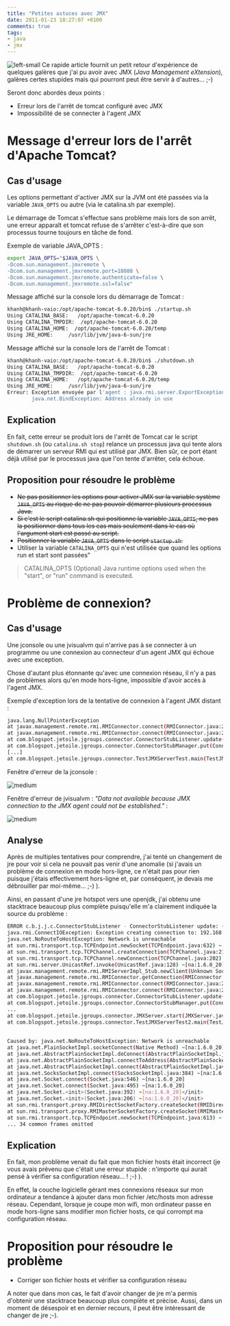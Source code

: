 ```yaml
---
title: "Petites astuces avec JMX"
date: 2011-01-23 18:27:07 +0100
comments: true
tags: 
- java
- jmx
---
```


![left-small](http://1.bp.blogspot.com/_XLL8sJPQ97g/TTr8YAhjHqI/AAAAAAAAAUA/nx8ug8MDDNA/s320/jmx02.png)
Ce rapide article fournit un petit retour d'expérience de quelques galères que j'ai pu avoir avec JMX (_Java Management eXtension_), galères certes stupides mais qui pourront peut être servir à d'autres... ;-)

Seront donc abordés deux points :

* Erreur lors de l'arrêt de tomcat configuré avec JMX
* Impossibilité de se connecter à l'agent JMX

<!-- more -->

# Message d'erreur lors de l'arrêt d'Apache Tomcat?

## Cas d'usage
Les options permettant d'activer JMX sur la JVM ont été passées via la variable `JAVA_OPTS` ou autre (via le catalina.sh par exemple).

Le démarrage de Tomcat s'effectue sans problème mais lors de son arrêt, une erreur apparaît et tomcat refuse de s'arrêter c'est-à-dire que son processus tourne toujours en tâche de fond.

Exemple de variable JAVA_OPTS :
```bash
export JAVA_OPTS="$JAVA_OPTS \
-Dcom.sun.management.jmxremote \
-Dcom.sun.management.jmxremote.port=18080 \
-Dcom.sun.management.jmxremote.authenticate=false \
-Dcom.sun.management.jmxremote.ssl=false"
```
Message affiché sur la console lors du démarrage de Tomcat :
```bash
khanh@khanh-vaio:/opt/apache-tomcat-6.0.20/bin$ ./startup.sh
Using CATALINA_BASE:   /opt/apache-tomcat-6.0.20
Using CATALINA_TMPDIR:  /opt/apache-tomcat-6.0.20
Using CATALINA_HOME:  /opt/apache-tomcat-6.0.20/temp
Using JRE_HOME:     /usr/lib/jvm/java-6-sun/jre
```
Message affiché sur la console lors de l'arrêt de Tomcat :

```bash
khanh@khanh-vaio:/opt/apache-tomcat-6.0.20/bin$ ./shutdown.sh
Using CATALINA_BASE:   /opt/apache-tomcat-6.0.20
Using CATALINA_TMPDIR:  /opt/apache-tomcat-6.0.20
Using CATALINA_HOME:   /opt/apache-tomcat-6.0.20/temp
Using JRE_HOME:     /usr/lib/jvm/java-6-sun/jre
Erreur: Exception envoyée par l'agent : java.rmi.server.ExportException: Port already in use: 18080; nested exception is: 
        java.net.BindException: Address already in use
```

## Explication
En fait, cette erreur se produit lors de l'arrêt de Tomcat car le script `shutdown.sh` (ou `catalina.sh stop`) relance un processus java qui tente alors de démarrer un serveur RMI qui est utilisé par JMX. Bien sûr, ce port étant déjà utilisé par le processus java que l'on tente d'arrêter, cela échoue.

## Proposition pour résoudre le problème

* ~~Ne pas positionner les options pour activer JMX sur la variable système `JAVA_OPTS` au risque de ne pas pouvoir démarrer plusieurs processus Java.~~
* ~~Si c'est le script catalina.sh qui positionne la variable `JAVA_OPTS`, ne pas la positionner dans tous les cas mais seulement dans le cas où l'argument start est passé au script.~~
* ~~Positionner la variable `JAVA_OPTS` dans le script `startup.sh`.~~
* Utiliser la variable `CATALINA_OPTS` qui n'est utilisée que quand les options run et start sont passées"
>CATALINA_OPTS   (Optional) Java runtime options used when the "start",  or "run" command is executed.

# Problème de connexion?

## Cas d'usage

Une jconsole ou une jvisualvm qui n'arrive pas à se connecter à un programme ou une connexion au connecteur d'un agent JMX qui échoue avec une exception.

Chose d'autant plus étonnante qu'avec une connexion réseau, il n'y a pas de problèmes alors qu'en mode hors-ligne, impossible d'avoir accès à l'agent JMX.

Exemple d'exception lors de la tentative de connexion à l'agent JMX distant :
```bash
java.lang.NullPointerException
at javax.management.remote.rmi.RMIConnector.connect(RMIConnector.java:281)
at javax.management.remote.rmi.RMIConnector.connect(RMIConnector.java:227)
at com.blogspot.jetoile.jgroups.connector.ConnectorStubListener.update(ConnectorStubListener.java:47)
at com.blogspot.jetoile.jgroups.connector.ConnectorStubManager.put(ConnectorStubManager.java:46)
[...]
at com.blogspot.jetoile.jgroups.connector.TestJMXServerTest.main(TestJMXServerTest.java:34)

```

Fenêtre d'erreur de la jconsole :

![medium](http://3.bp.blogspot.com/_XLL8sJPQ97g/TTsrkOibDDI/AAAAAAAAAUE/qpX-1nw0OOA/s1600/error02.png)

Fenêtre d'erreur de jvisualvm : _"Data not available because JMX connection to the JMX agent could not be established."_ :

![medium](http://4.bp.blogspot.com/_XLL8sJPQ97g/TTsroeTxKoI/AAAAAAAAAUI/0aUghCdjv0w/s1600/error01.png)

## Analyse

Après de multiples tentatives pour comprendre, j'ai tenté un changement de jre pour voir si cela ne pouvait pas venir d'une anomalie (si j'avais un problème de connexion en mode hors-ligne, ce n'était pas pour rien puisque j'étais effectivement hors-ligne et, par conséquent, je devais me débrouiller par moi-même... ;-) ).

Ainsi, en passant d'une jre hotspot vers une openjdk, j'ai obtenu une stacktrace beaucoup plus complète puisqu'elle m'a clairement indiquée la source du problème :

```bash
ERROR c.b.j.j.c.ConnectorStubListener - ConnectorStubListener update: {}
java.rmi.ConnectIOException: Exception creating connection to: 192.168.xxx.xxx; nested exception is:
java.net.NoRouteToHostException: Network is unreachable
at sun.rmi.transport.tcp.TCPEndpoint.newSocket(TCPEndpoint.java:632) ~[na:1.6.0_20]
at sun.rmi.transport.tcp.TCPChannel.createConnection(TCPChannel.java:216) ~[na:1.6.0_20]
at sun.rmi.transport.tcp.TCPChannel.newConnection(TCPChannel.java:202) ~[na:1.6.0_20]
at sun.rmi.server.UnicastRef.invoke(UnicastRef.java:128) ~[na:1.6.0_20]
at javax.management.remote.rmi.RMIServerImpl_Stub.newClient(Unknown Source) ~[na:1.6.0_20]
at javax.management.remote.rmi.RMIConnector.getConnection(RMIConnector.java:2343) ~[na:1.6.0_20]
at javax.management.remote.rmi.RMIConnector.connect(RMIConnector.java:296) ~[na:1.6.0_20]
at javax.management.remote.rmi.RMIConnector.connect(RMIConnector.java:244) ~[na:1.6.0_20]
at com.blogspot.jetoile.jgroups.connector.ConnectorStubListener.update(ConnectorStubListener.java:47) ~[classes/:na]
at com.blogspot.jetoile.jgroups.connector.ConnectorStubManager.put(ConnectorStubManager.java:46) [classes/:na]
...
at com.blogspot.jetoile.jgroups.connector.JMXServer.start(JMXServer.java:152) [classes/:na]
at com.blogspot.jetoile.jgroups.connector.TestJMXServerTest2.main(TestJMXServerTest2.java:34) [test-classes/:na]
 
 
Caused by: java.net.NoRouteToHostException: Network is unreachable
at java.net.PlainSocketImpl.socketConnect(Native Method) ~[na:1.6.0_20]
at java.net.AbstractPlainSocketImpl.doConnect(AbstractPlainSocketImpl.java:310) ~[na:1.6.0_20]
at java.net.AbstractPlainSocketImpl.connectToAddress(AbstractPlainSocketImpl.java:176) ~[na:1.6.0_20]
at java.net.AbstractPlainSocketImpl.connect(AbstractPlainSocketImpl.java:163) ~[na:1.6.0_20]
at java.net.SocksSocketImpl.connect(SocksSocketImpl.java:384) ~[na:1.6.0_20]
at java.net.Socket.connect(Socket.java:546) ~[na:1.6.0_20]
at java.net.Socket.connect(Socket.java:495) ~[na:1.6.0_20]
at java.net.Socket.<init>(Socket.java:392) ~[na:1.6.0_20]</init>
at java.net.Socket.<init>(Socket.java:206) ~[na:1.6.0_20]</init>
at sun.rmi.transport.proxy.RMIDirectSocketFactory.createSocket(RMIDirectSocketFactory.java:40) ~[na:1.6.0_20]
at sun.rmi.transport.proxy.RMIMasterSocketFactory.createSocket(RMIMasterSocketFactory.java:146) ~[na:1.6.0_20]
at sun.rmi.transport.tcp.TCPEndpoint.newSocket(TCPEndpoint.java:613) ~[na:1.6.0_20]
... 34 common frames omitted
```

## Explication

En fait, mon problème venait du fait que mon fichier hosts était incorrect (je vous avais prévenu que c'était une erreur stupide : n'importe qui aurait pensé à vérifier sa configuration réseau... ! ;-) ). 

En effet, la couche logicielle gérant mes connexions réseaux sur mon ordinateur a tendance à ajouter dans mon fichier /etc/hosts mon adresse réseau. Cependant, lorsque je coupe mon wifi, mon ordinateur passe en mode hors-ligne sans modifier mon fichier hosts, ce qui corrompt ma configuration réseau.

# Proposition pour résoudre le problème

* Corriger son fichier hosts et vérifier sa configuration réseau

A noter que dans mon cas, le fait d'avoir changer de jre m'a permis d'obtenir une stacktrace beaucoup plus complète et précise. Aussi, dans un moment de désespoir et en dernier recours, il peut être intéressant de changer de jre ;-).
